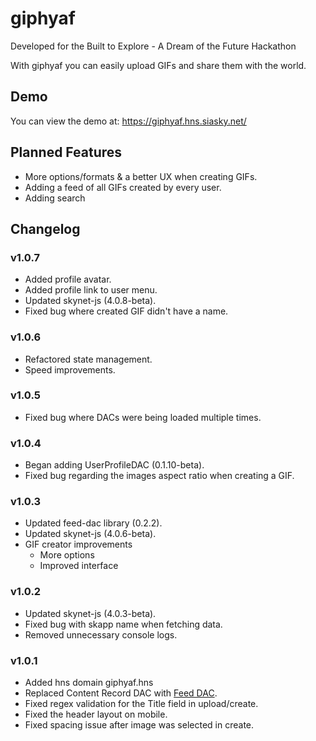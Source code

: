 # giphyaf

Developed for the Built to Explore - A Dream of the Future Hackathon

With giphyaf you can easily upload GIFs and share them with the world.

## Demo

You can view the demo at: https://giphyaf.hns.siasky.net/

## Planned Features

- More options/formats & a better UX when creating GIFs.
- Adding a feed of all GIFs created by every user.
- Adding search

## Changelog

### v1.0.7
- Added profile avatar.
- Added profile link to user menu.
- Updated skynet-js (4.0.8-beta).
- Fixed bug where created GIF didn't have a name.

### v1.0.6
- Refactored state management.
- Speed improvements.

### v1.0.5
- Fixed bug where DACs were being loaded multiple times.

### v1.0.4
- Began adding UserProfileDAC (0.1.10-beta).
- Fixed bug regarding the images aspect ratio when creating a GIF.

### v1.0.3
- Updated feed-dac library (0.2.2).
- Updated skynet-js (4.0.6-beta).
- GIF creator improvements
  - More options
  - Improved interface

### v1.0.2
- Updated skynet-js (4.0.3-beta).
- Fixed bug with skapp name when fetching data.
- Removed unnecessary console logs.

### v1.0.1
- Added hns domain giphyaf.hns
- Replaced Content Record DAC with [Feed DAC](https://github.com/redsolver/feed-dac-library).
- Fixed regex validation for the Title field in upload/create.
- Fixed the header layout on mobile.
- Fixed spacing issue after image was selected in create.